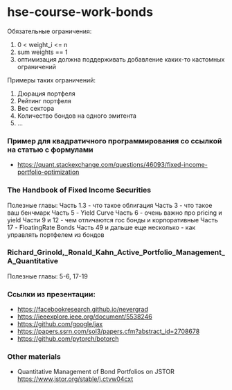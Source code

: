 # hse-course-work-bonds

Обязательные ограничения:

1. 0 < weight_i <= n
2. sum weights == 1
3. оптимизация должна поддерживать добавление каких-то кастомных ограничений

Примеры таких ограничений:

1. Дюрация портфеля
2. Рейтинг портфеля
3. Вес сектора
4. Количество бондов на одного эмитента
5. ...

### Пример для квадратичного программирования со ссылкой на статью с формулами
- https://quant.stackexchange.com/questions/46093/fixed-income-portfolio-optimization


### The Handbook of Fixed Income Securities
Полезные главы:
Часть 1.3 - что такое облигация 
Часть 3 - что такое ваш бенчмарк 
Часть 5 - Yield Curve 
Часть 6 - очень важно про pricing и yield 
Части 9 и 12 - чем отличаются гос бонды и корпоративные 
Часть 17 - FloatingRate Bonds 
Часть 49 и дальше еще несколько - как управлять портфелем из бондов


### Richard_Grinold,_Ronald_Kahn_Active_Portfolio_Management_A_Quantitative
Полезные главы: 5-6, 17-19


### Ссылки из презентации:
- https://facebookresearch.github.io/nevergrad
- https://ieeexplore.ieee.org/document/5538246
- https://github.com/google/jax
- https://papers.ssrn.com/sol3/papers.cfm?abstract_id=2708678
- https://github.com/pytorch/botorch

### Other materials 
 - Quantitative Management of Bond Portfolios on JSTOR https://www.jstor.org/stable/j.ctvw04cxt